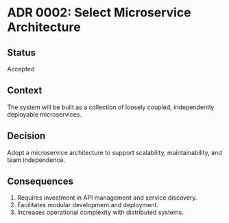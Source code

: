 # ADR 0002: Select Microservice Architecture

## Status

Accepted

## Context

The system will be built as a collection of loosely coupled, independently deployable microservices.

## Decision

Adopt a microservice architecture to support scalability, maintainability, and team independence.

## Consequences

1. Requires investment in API management and service discovery.
2. Facilitates modular development and deployment.
3. Increases operational complexity with distributed systems.
